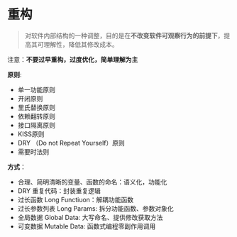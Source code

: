 # 重构

> 对软件内部结构的一种调整，目的是在**不改变软件可观察行为的前提下**，提高其可理解性，降低其修改成本。

注意：**不要过早重构，过度优化，简单理解为主**

**原则**:

- 单一功能原则
- 开闭原则
- 里氏替换原则
- 依赖翻转原则
- 接口隔离原则
- KISS原则
- DRY （Do not Repeat Yourself）原则
- 需要时法则

**方式**：

- 合理、简明清晰的变量、函数的命名：语义化，功能化
- DRY 重复代码：封装重复逻辑
- 过长函数 Long Functiuon：解耦功能函数
- 过长参数列表 Long Params: 拆分功能函数、参数对象化
- 全局数据 Global Data: 大写命名、提供修改获取方法
- 可变数据 Mutable Data: 函数式编程零副作用调用
